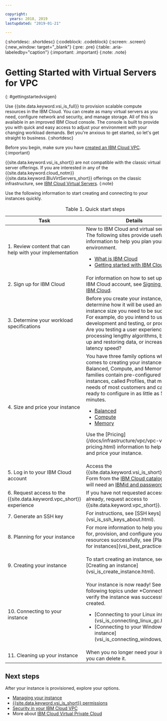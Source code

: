```yaml
---

copyright:
  years: 2018, 2019
lastupdated: "2019-01-21"

---
```


{:shortdesc: .shortdesc}
{:codeblock: .codeblock}
{:screen: .screen}
{:new_window: target="_blank"}
{:pre: .pre}
{:table: .aria-labeledby="caption"}
{:important: .important}
{:note: .note}

# Getting Started with Virtual Servers for VPC
{: #gettingstartedvsigen}

Use {{site.data.keyword.vsi_is_full}} to provision scalable compute resources in the IBM Cloud. You can create as many virtual servers as you need, configure network and security, and manage storage. All of this is available in an improved IBM Cloud console. The console is built to provide you with quick and easy access to adjust your environment with your changing workload demands. Bet you're anxious to get started, so let's get straight to business.
{:shortdesc}

Before you begin, make sure you have [created an IBM Cloud VPC](/docs/infrastructure/vpc/getting-started.html).
{:important}

{{site.data.keyword.vsi_is_short}} are not compatible with the classic virtual server offerings. If you are interested in any of the  {{site.data.keyword.cloud_notm}} {{site.data.keyword.BluVirtServers_short}} offerings on the classic infrastructure, see [IBM Cloud Virtual Servers](../../docs/vsi/vsi_index.html#getting-started-tutorial).
{:note}

<p>Use the following information to start creating and connecting to your instances quickly.
<table>
   <CAPTION>Table 1. Quick start steps</CAPTION>
   <THEAD>
   <TR>
   <th>Task</th>
   <th>Details</th>
   </TR>
   </THEAD>
   <TBODY>
   <tr>
   <td>1. Review content that can help with your implementation</td>
   <td>New to IBM Cloud and virtual servers? The following sites provide useful information to help you plan your environment. 
      <ul>
      <li><a href="https://ibm.com/cloud-computing/">What is IBM Cloud</a></li>
      <li><a href="https://ibm.com/cloud/get-started">Getting started with IBM Cloud</a></li>
      <!-- <li><a href="https://www.ibm.com/cloud/virtual-servers">Virtual Servers</a></li> -->
      </ul>
      <!-- (Reviewers: This link will go to VSI for VPC section of marketing page when we have the URL) -->
   </td>
 <tr>
   <td>2. Sign up for IBM Cloud</td>
   <td>For information on how to set up your IBM Cloud account, see <a href="https://console.bluemix.net/docs/admin/adminpublic.html#signing-up-for-ibm-cloud">Signing up for IBM Cloud</a>.</td>
 <tr>
   <td>3. Determine your workload specifications</td>
   <td>Before you create your instance, determine how it will be used and the instance size you need to be successful. For example, do you intend to use it for development and testing, or production? Are you testing a user experience, processing lengthy algorithms, backing up and restoring data, or increasing latency speed?</td>  
 <tr>
   <td>4. Size and price your instance</td>
   <td>You have three family options when it comes to creating your instances: Balanced, Compute, and Memory. The families contain pre-configured instances, called Profiles, that meet the needs of most customers and can be ready to configure in as little as 5 minutes.  
     <ul>
     <li><a href="vsi_is_profiles_balanced.html">Balanced</a></li>
     <li><a href="vsi_is_profiles_compute.html">Compute</a></li>
     <li><a href="vsi_is_profiles_memory.html">Memory</a></li> 
     </ul>
  <p>Use the [Pricing](/docs/infrastructure/vpc/vpc-vsi-pricing.html) information to help you size and price your instance.</p></td>
 <tr>
   <td>5. Log in to your IBM Cloud account</td>
   <td>Access the {{site.data.keyword.vsi_is_short}} Order Form from the <a href="https://console.bluemix.net/catalog/">IBM Cloud catalog</a>. You will need an <a href="https://console.bluemix.net/docs/customer-portal/getting-started.html#getting-started">IBMid and password</a>.
   </td>
 <tr>
   <td>6. Request access to the {{site.data.keyword.vpc_short}} experience</td>
   <td>If you have not requested access already, request access to {{site.data.keyword.vpc_short}}.</td>
<tr>
<td>7. Generate an SSH key</td>
<td> For instructions, see [SSH keys](vsi_is_ssh_keys_about.html).</td>
<tr>
<td>8. Planning for your instance</td>
<td> For more information to help you plan for, provision, and configure your resources successfully, see [Planning for instances](vsi_best_practices.html).</td>
<tr>
<td>9. Creating your instance</td>
<td>
<p>
To start creating an instance, see [Creating an instance](vsi_is_create_instance.html).
</td>  
<tr>
<td>10. Connecting to your instance</td>
<td>Your instance is now ready! See the following topics under *Connecting* to verify the instance was successfully created.
   <ul>
   <li>[Connecting to your Linux instance](vsi_is_connecting_linux_gc.html)</li>
   <li>[Connecting to your Windows instance](vsi_is_connecting_windows_gc.html)</li>
   </ul>
</td>
</td>
<tr>
<td>11. Cleaning up your instance</td>
<td>When you no longer need your instance, you can delete it. </td>
</tr>
</TBODY>
</table>
</p>
  
## Next steps
After your instance is provisioned, explore your options.
* [Managing your instance](vsi_is_manage_instances.html)
* [{{site.data.keyword.vsi_is_short}} permissions](/docs/infrastructure/vpc/vpc-vsi-permissions.html)
* [Security in your IBM Cloud VPC](/docs/infrastructure/vpc/vpc-security.html)
* More about [IBM Cloud Virtual Private Cloud](/docs/infrastructure/vpc/about-vpc-is.html)
 

